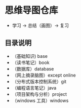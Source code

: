 # 思维导图仓库
- 学习 -> 总结（画图）-> 复习




## 目录说明
+  （基础知识) base 
+  （读书笔记）book
+  （数据库）database
+  （网上摘录脑图）except online
+  （分布式版本控制系统）git
+  （编程语言笔记）java
+  （项目架构与分析）project
+  （windows 工具）windows